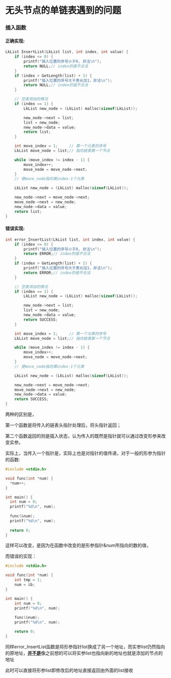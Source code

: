 # 无头节点的单链表遇到的问题

### 插入函数

#### 正确实现:

```c
LkList InsertList(LkList list, int index, int value) {
    if (index <= 0) {
        printf("插入位置的序号小于0, 非法\n");
        return NULL;// index的值不合法
    }
    if (index > GetLength(list) + 1) {
        printf("插入位置的序号大于表长加1，非法\n");
        return NULL;// index的值不合法
    }

    // 空表添加的情况
    if (index == 1) {
        LkList new_node = (LkList) malloc(sizeof(LkList));

        new_node->next = list;
        list = new_node;
        new_node->data = value;
        return list;
    }

    int move_index = 1;     // 第一个元素的序号
    LkList move_node = list;// 指向链表第一个节点

    while (move_index != index - 1) {
        move_index++;
        move_node = move_node->next;
    }
    // 使move_node指向第index-1个元素

    LkList new_node = (LkList) malloc(sizeof(LkList));

    new_node->next = move_node->next;
    move_node->next = new_node;
    new_node->data = value;
    return list;
}
```

#### 错误实现:

```c
int error_InsertList(LkList list, int index, int value) {
    if (index <= 0) {
        printf("插入位置的序号小于0, 非法\n");
        return ERROR;// index的值不合法
    }
    if (index > GetLength(list) + 1) {
        printf("插入位置的序号大于表长加1，非法\n");
        return ERROR;// index的值不合法
    }

    // 空表添加的情况
    if (index == 1) {
        LkList new_node = (LkList) malloc(sizeof(LkList));

        new_node->next = list;
        list = new_node;
        new_node->data = value;
        return SUCCESS;
    }

    int move_index = 1;     // 第一个元素的序号
    LkList move_node = list;// 指向链表第一个节点

    while (move_index != index - 1) {
        move_index++;
        move_node = move_node->next;
    }
    // 使move_node指向第index-1个元素

    LkList new_node = (LkList) malloc(sizeof(LkList));

    new_node->next = move_node->next;
    move_node->next = new_node;
    new_node->data = value;
    return SUCCESS;
}
```

两种的区别是，

第一个函数是将传入的链表头指针处理后，将头指针返回；

第二个函数返回的则是插入状态，认为传入的既然是指针就可以通过改变形参来改变实参。



实际上，当传入一个指针是，实际上也是对指针的值传递，对于一般的形参为指针的函数:

```c
#include <stdio.h>

void func(int *num) {
  *num++;
}

int main() {
  int num = 0;
  printf("%d\n", num);
  
  func(&num);
  printf("%d\n", num);
  
  return 0;
}
```

这样可以改变，是因为在函数中改变的是形参指针&num所指向的数的值，

而错误的实现：

```c
#include <stdio.h>

void func(int *num) {
	int tmp = 1;
	num = &b;
}

int main() {
	int num = 0;
	printf("%d\n", num);
  
	func(&num);
	printf("%d\n", num);

	return 0;
}
```



同样error_InsertList函数是将形参指针list换成了另一个地址，而实参list仍然指向的原地址，<u>**并不是**</u>像之前想的可以将实参list也指向新的地址也就是添加的节点的地址

此时可以直接将形参list即修改后的地址直接返回由外面的list接收
